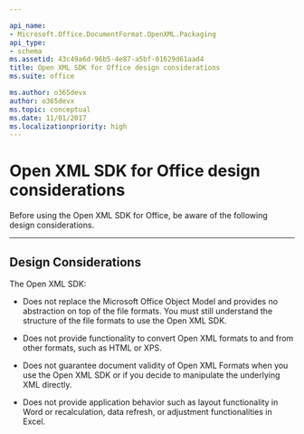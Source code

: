 ```yaml
---

api_name:
- Microsoft.Office.DocumentFormat.OpenXML.Packaging
api_type:
- schema
ms.assetid: 43c49a6d-96b5-4e87-a5bf-01629d61aad4
title: Open XML SDK for Office design considerations
ms.suite: office

ms.author: o365devx
author: o365devx
ms.topic: conceptual
ms.date: 11/01/2017
ms.localizationpriority: high
---
```

# Open XML SDK for Office design considerations

Before using the Open XML SDK for Office, be aware of the following
design considerations.


--------------------------------------------------------------------------------
## Design Considerations
The Open XML SDK:

-   Does not replace the Microsoft Office Object Model and provides no
    abstraction on top of the file formats. You must still understand
    the structure of the file formats to use the Open XML SDK.

-   Does not provide functionality to convert Open XML formats to and
    from other formats, such as HTML or XPS.

-   Does not guarantee document validity of Open XML Formats when you
    use the Open XML SDK or if you decide to manipulate the
    underlying XML directly.

-   Does not provide application behavior such as layout functionality
    in Word or recalculation, data refresh, or adjustment
    functionalities in Excel.
